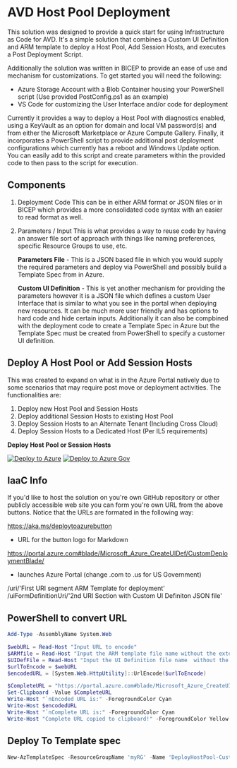 
# AVD Host Pool Deployment

This solution was designed to provide a quick start for using Infrastructure as Code for AVD. It's a simple solution that combines a Custom UI Definition and ARM template to deploy a Host Pool, Add Session Hosts, and executes a Post Deployment Script.

Additionally the solution was written in BICEP to provide an ease of use and mechanism for customizations. To get started you will need the following:

- Azure Storage Account with a Blob Container housing your PowerShell script (Use provided PostConfig.ps1 as an example)
- VS Code for customizing the User Interface and/or code for deployment

Currently it provides a way to deploy a Host Pool with diagnostics enabled, using a KeyVault as an option for domain and local VM password(s) and from either the Microsoft Marketplace or Azure Compute Gallery. Finally, it incorporates a PowerShell script to provide additional post deployment configurations which currently has a reboot and Windows Update option. You can easily add to this script and create parameters within the provided code to then pass to the script for execution.

## Components

1. Deployment Code
This can be in either ARM format or JSON files or in BICEP which provides a more consolidated code syntax with an easier to read format as well.

2. Parameters / Input
This is what provides a way to reuse code by having an answer file sort of approach with things like naming preferences, specific Resource Groups to use, etc.

    **Parameters File** - This is a JSON based file in which you would supply the required parameters and deploy via PowerShell and possibly build a Template Spec from in Azure.

    **Custom UI Definition** - This is yet another mechanism for providing the parameters however it is a JSON file which defines a custom User Interface that is similar to what you see in the portal when deploying new resources. It can be much more user friendly and has options to hard code and hide certain inputs. Additionally it can also be compbined with the deployment code to create a Template Spec in Azure but the Template Spec must be created from PowerShell to specify a customer UI definition.

## Deploy A Host Pool or Add Session Hosts

This was created to expand on what is in the Azure Portal natively due to some scenarios that may require post move or deployment activities. The functionalities are:

1. Deploy new Host Pool and Session Hosts
2. Deploy additional Session Hosts to existing Host Pool
3. Deploy Session Hosts to an Alternate Tenant (Including Cross Cloud)
4. Deploy Session Hosts to a Dedicated Host (Per IL5 requirements)

**Deploy Host Pool or Session Hosts**  

[![Deploy to Azure](https://aka.ms/deploytoazurebutton)](https://portal.azure.com/#blade/Microsoft_Azure_CreateUIDef/CustomDeploymentBlade/uri/https%3A%2F%2Fraw.githubusercontent.com%2FJCoreMS%2FHostPoolDeployment%2Fmaster%2Fsolution.json/uiFormDefinitionUri/https%3A%2F%2Fraw.githubusercontent.com%2FJCoreMS%2FHostPoolDeployment%2Fmaster%2FuiDefinition.json) [![Deploy to Azure Gov](https://aka.ms/deploytoazuregovbutton)](https://portal.azure.us/#blade/Microsoft_Azure_CreateUIDef/CustomDeploymentBlade/uri/https%3A%2F%2Fraw.githubusercontent.com%2FJCoreMS%2FHostPoolDeployment%2Fmaster%2Fsolution.json/uiFormDefinitionUri/https%3A%2F%2Fraw.githubusercontent.com%2FJCoreMS%2FHostPoolDeployment%2Fmaster%2FuiDefinition.json)

## IaaC Info

If you'd like to host the solution on you're own GitHub repository or other publicly accessible web site you can form you're own URL from the above buttons.  Notice that the URLs are formated in the following way:

https://aka.ms/deploytoazurebutton

- URL for the button logo for Markdown

https://portal.azure.com#blade/Microsoft_Azure_CreateUIDef/CustomDeploymentBlade/

- launches Azure Portal (change .com to .us for US Government)

/uri/'First URI segment ARM Template for deployment'
/uiFormDefinitionUri/'2nd URI Section with Custom UI Definiton JSON file'

## PowerShell to convert URL

```Powershell
Add-Type -AssemblyName System.Web

$webURL = Read-Host "Input URL to encode"
$ARMfile = Read-Host "Input the ARM template file name without the extension. (i.e. solution)"
$UIDefFile = Read-Host "Input the UI Definition file name  without the extension. (i.e. uiDefinition)"
$urlToEncode = $webURL
$encodedURL = [System.Web.HttpUtility]::UrlEncode($urlToEncode)

$CompleteURL = "https://portal.azure.com#blade/Microsoft_Azure_CreateUIDef/CustomDeploymentBlade/uri/$encodedURL%2F$ARMfile.json/uiFormDefinitionUri/$encodedURL%2F$UIDefFile.json"
Set-Clipboard -Value $CompleteURL
Write-Host "`nEncoded URL is:" -ForegroundColor Cyan
Write-Host $encodedURL
Write-Host "`nComplete URL is:" -ForegroundColor Cyan
Write-Host "Complete URL copied to clipboard!" -ForegroundColor Yellow
```

## Deploy To Template spec

```PowerShell
New-AzTemplateSpec -ResourceGroupName 'myRG' -Name 'DeployHostPool-Custom-UI' -Version 'v1.0' -Location 'West US' -TemplateFile 'solution.json' -UIFormDefinitionFile 'uiDefinition.json'
```